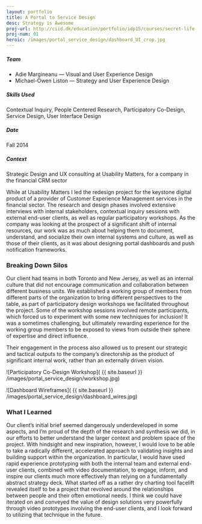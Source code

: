 ```yaml
---
layout: portfolio
title: A Portal to Service Design
desc: Strategy is Awesome
proj-url: http://ciid.dk/education/portfolio/idp15/courses/secret-life-of-objects/projects/the-aspirational-lamp/
proj-num: 01
heroic: /images/portal_service_design/dashboard_UI_crop.jpg
---
```


##### Team
* Adie Margineanu — Visual and User Experience Design
* Michael-Owen Liston — Strategy and User Experience Design

##### Skills Used
Contextual Inquiry, People Centered Research, Participatory Co-Design, Service Design, User Interface Design

##### Date
Fall 2014

##### Context
Strategic Design and UX consulting at Usability Matters, for a company in the financial CRM sector

While at Usability Matters I led the redesign project for the keystone digital product of a provider of Customer Experience Management services in the financial sector. The research and design phases involved extensive interviews with internal stakeholders, contextual inquiry sessions with external end-user clients, as well as regular participatory workshops. As the company was looking at the prospect of a significant shift of internal resources, our work was as much about helping them to document, understand, and socialize their own internal systems and culture, as well as those of their clients, as it was about designing portal dashboards and push notification frameworks.

### Breaking Down Silos
Our client had teams in both Toronto and New Jersey, as well as an internal culture that did not encourage communication and collaboration between different business units. We established a working group of members from different parts of the organization to bring different perspectives to the table, as part of participatory design workshops we facilitated throughout the project. Some of the workshop sessions involved remote participants, which forced us to experiment with some new techniques for inclusion! It was a sometimes challenging, but ultimately rewarding experience for the working group members to be exposed to views from outside their sphere of expertise and direct influence.

Their engagement in the process also allowed us to present our strategic and tactical outputs to the company’s directorship as the product of significant internal work, rather than an externally driven vision.

![Participatory Co-Design Workshop]( {{ site.baseurl }} /images/portal_service_design/workshop.jpg)

![Dashboard Wireframes]( {{ site.baseurl }} /images/portal_service_design/dashboard_wires.jpg)

### What I Learned
Our client’s initial brief seemed dangerously underdeveloped in some aspects, and I’m proud of the depth of the research and synthesis we did, in our efforts to better understand the larger context and problem space of the project. With hindsight and new inspiration, however, I would love to be able to take a radically different, accelerated approach to validating insights and building support within the organization. In particular, I would have used rapid experience prototyping with both the internal team and external end-user clients, combined with video documentation, to engage, inform, and inspire our clients much more effectively than relying on a fundamentally abstract strategy deck. What started off as a rather dry charting tool facelift revealed itself to be a project that revolved around the relationships between people and their often emotional needs. I think we could have iterated on and conveyed the value of design solutions very powerfully through video prototypes involving the end-user clients, and I look forward to utilizing that technique in the future.

